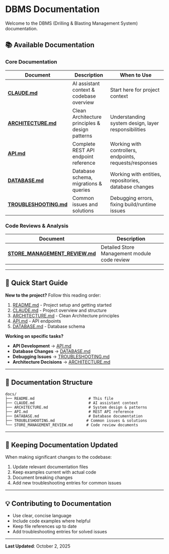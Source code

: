 # DBMS Documentation

Welcome to the DBMS (Drilling & Blasting Management System) documentation.

## 📚 Available Documentation

### Core Documentation

| Document | Description | When to Use |
|----------|-------------|-------------|
| **[CLAUDE.md](CLAUDE.md)** | AI assistant context & codebase overview | Start here for project context |
| **[ARCHITECTURE.md](ARCHITECTURE.md)** | Clean Architecture principles & design patterns | Understanding system design, layer responsibilities |
| **[API.md](API.md)** | Complete REST API endpoint reference | Working with controllers, endpoints, requests/responses |
| **[DATABASE.md](DATABASE.md)** | Database schema, migrations & queries | Working with entities, repositories, database changes |
| **[TROUBLESHOOTING.md](TROUBLESHOOTING.md)** | Common issues and solutions | Debugging errors, fixing build/runtime issues |

### Code Reviews & Analysis

| Document | Description |
|----------|-------------|
| **[STORE_MANAGEMENT_REVIEW.md](STORE_MANAGEMENT_REVIEW.md)** | Detailed Store Management module code review |

---

## 🚀 Quick Start Guide

**New to the project?** Follow this reading order:

1. [README.md](../README.md) - Project setup and getting started
2. [CLAUDE.md](CLAUDE.md) - Project overview and structure
3. [ARCHITECTURE.md](ARCHITECTURE.md) - Clean Architecture principles
4. [API.md](API.md) - API endpoints
5. [DATABASE.md](DATABASE.md) - Database schema

**Working on specific tasks?**

- **API Development** → [API.md](API.md)
- **Database Changes** → [DATABASE.md](DATABASE.md)
- **Debugging Issues** → [TROUBLESHOOTING.md](TROUBLESHOOTING.md)
- **Architecture Decisions** → [ARCHITECTURE.md](ARCHITECTURE.md)

---

## 📖 Documentation Structure

```
docs/
├── README.md                        # This file
├── CLAUDE.md                        # AI assistant context
├── ARCHITECTURE.md                  # System design & patterns
├── API.md                           # REST API reference
├── DATABASE.md                      # Database documentation
├── TROUBLESHOOTING.md              # Common issues & solutions
└── STORE_MANAGEMENT_REVIEW.md      # Code review documents
```

---

## 🔄 Keeping Documentation Updated

When making significant changes to the codebase:

1. Update relevant documentation files
2. Keep examples current with actual code
3. Document breaking changes
4. Add new troubleshooting entries for common issues

---

## 💡 Contributing to Documentation

- Use clear, concise language
- Include code examples where helpful
- Keep file references up to date
- Add troubleshooting entries for solved issues

---

**Last Updated**: October 2, 2025
